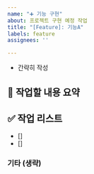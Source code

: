 ```yaml
---
name: "➕ 기능 구현"
about: 프로젝트 구현 예정 작업
title: "[Feature]: 기능A"
labels: feature
assignees: ''

---
```


* 간략히 작성

## 📄 작업할 내용 요약

## ✅ 작업 리스트 
- []
- []

### 기타 (생략)
